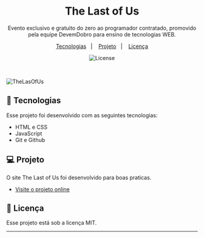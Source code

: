 <h1 align="center"> The Last of Us </h1>

<p align="center">
 Evento exclusivo e gratuito do zero ao programador contratado, promovido pela equipe DevemDobro para ensino de tecnologias WEB. <br/>
</p>

<p align="center">
  <a href="#-tecnologias">Tecnologias</a>&nbsp;&nbsp;&nbsp;|&nbsp;&nbsp;&nbsp;
  <a href="#-projeto">Projeto</a>&nbsp;&nbsp;&nbsp;|&nbsp;&nbsp;&nbsp;
  <a href="#memo-licença">Licença</a>
</p>

<p align="center">
  <img alt="License" src="https://img.shields.io/static/v1?label=license&message=MIT&color=49AA26&labelColor=000000">
</p>

<br>

  ![TheLasOfUs](https://user-images.githubusercontent.com/112482028/224518751-4a14f9bc-2f65-4677-bf7a-30a823799a5d.png)

## 🚀 Tecnologias

Esse projeto foi desenvolvido com as seguintes tecnologias:

- HTML e CSS
- JavaScript
- Git e Github

## 💻 Projeto

O site The Last of Us foi desenvolvido para boas praticas.

- [Visite o projeto online](https://sanchesvitor.github.io/World-The-Lest-of-us/)

## :memo: Licença

Esse projeto está sob a licença MIT.


---
